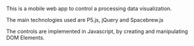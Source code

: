 This is a mobile web app to control a processing data visualization.

The main technologies used are P5.js, jQuery and Spacebrew.js

The controls are implemented in Javascript, by creating and manipulating DOM Elements.
